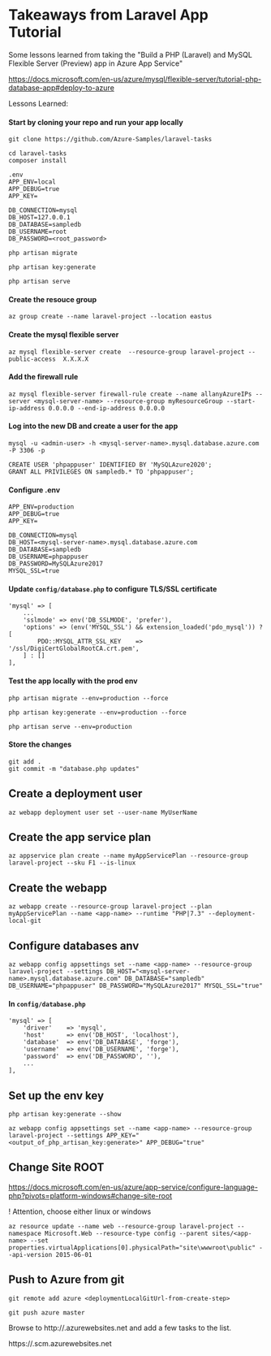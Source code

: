 
# Takeaways from Laravel App Tutorial     

Some lessons learned from taking the "Build a PHP (Laravel) and MySQL Flexible Server (Preview) app in Azure App Service"

https://docs.microsoft.com/en-us/azure/mysql/flexible-server/tutorial-php-database-app#deploy-to-azure 


Lessons Learned: 
#### Start by cloning your repo and run your app locally 
```
git clone https://github.com/Azure-Samples/laravel-tasks

cd laravel-tasks
composer install

.env
APP_ENV=local
APP_DEBUG=true
APP_KEY=

DB_CONNECTION=mysql
DB_HOST=127.0.0.1
DB_DATABASE=sampledb
DB_USERNAME=root
DB_PASSWORD=<root_password>

php artisan migrate

php artisan key:generate

php artisan serve
```

#### Create the resouce group
```az group create --name laravel-project --location eastus```

#### Create the mysql flexible server  
```az mysql flexible-server create  --resource-group laravel-project --public-access  X.X.X.X```

#### Add the firewall rule
```
az mysql flexible-server firewall-rule create --name allanyAzureIPs --server <mysql-server-name> --resource-group myResourceGroup --start-ip-address 0.0.0.0 --end-ip-address 0.0.0.0
```

#### Log into the new DB and create a user for the app
```
mysql -u <admin-user> -h <mysql-server-name>.mysql.database.azure.com -P 3306 -p

CREATE USER 'phpappuser' IDENTIFIED BY 'MySQLAzure2020';
GRANT ALL PRIVILEGES ON sampledb.* TO 'phpappuser';
```

#### Configure .env
```
APP_ENV=production
APP_DEBUG=true
APP_KEY=

DB_CONNECTION=mysql
DB_HOST=<mysql-server-name>.mysql.database.azure.com
DB_DATABASE=sampledb
DB_USERNAME=phpappuser
DB_PASSWORD=MySQLAzure2017
MYSQL_SSL=true
```

#### Update `config/database.php` to configure TLS/SSL certificate
```
'mysql' => [
    ...
    'sslmode' => env('DB_SSLMODE', 'prefer'),
    'options' => (env('MYSQL_SSL') && extension_loaded('pdo_mysql')) ? [
        PDO::MYSQL_ATTR_SSL_KEY    => '/ssl/DigiCertGlobalRootCA.crt.pem',
    ] : []
],
```

#### Test the app locally with the prod env
```
php artisan migrate --env=production --force

php artisan key:generate --env=production --force

php artisan serve --env=production
```

#### Store the changes
```
git add .
git commit -m "database.php updates"
```

## Create a deployment user
```az webapp deployment user set --user-name MyUserName```

## Create the app service plan 
```az appservice plan create --name myAppServicePlan --resource-group laravel-project --sku F1 --is-linux```

## Create the webapp
```az webapp create --resource-group laravel-project --plan myAppServicePlan --name <app-name> --runtime "PHP|7.3" --deployment-local-git```

## Configure databases anv 
```az webapp config appsettings set --name <app-name> --resource-group laravel-project --settings DB_HOST="<mysql-server-name>.mysql.database.azure.com" DB_DATABASE="sampledb" DB_USERNAME="phpappuser" DB_PASSWORD="MySQLAzure2017" MYSQL_SSL="true"```

#### In `config/database.php`
```
'mysql' => [
    'driver'    => 'mysql',
    'host'      => env('DB_HOST', 'localhost'),
    'database'  => env('DB_DATABASE', 'forge'),
    'username'  => env('DB_USERNAME', 'forge'),
    'password'  => env('DB_PASSWORD', ''),
    ...
],
```

## Set up the env key
```
php artisan key:generate --show

az webapp config appsettings set --name <app-name> --resource-group laravel-project --settings APP_KEY="<output_of_php_artisan_key:generate>" APP_DEBUG="true"
```

## Change Site ROOT 
https://docs.microsoft.com/en-us/azure/app-service/configure-language-php?pivots=platform-windows#change-site-root

! Attention, choose either linux or windows
```
az resource update --name web --resource-group laravel-project --namespace Microsoft.Web --resource-type config --parent sites/<app-name> --set properties.virtualApplications[0].physicalPath="site\wwwroot\public" --api-version 2015-06-01
```

## Push to Azure from git
```
git remote add azure <deploymentLocalGitUrl-from-create-step>

git push azure master
```


Browse to http://<app-name>.azurewebsites.net and add a few tasks to the list.

https://<app-name>.scm.azurewebsites.net 

